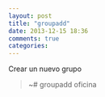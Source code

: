 ```yaml
---
layout: post
title: "groupadd"
date: 2013-12-15 18:36
comments: true
categories: 
---
```

Crear un nuevo grupo

>~# groupadd oficina

